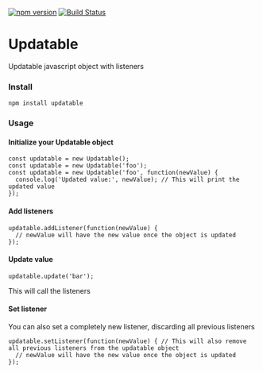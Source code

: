 [![npm version](https://badge.fury.io/js/updatable.svg)](https://www.npmjs.com/package/updatable)  [![Build Status](https://travis-ci.org/sidhantpanda/updatable.svg?branch=master)](https://travis-ci.org/sidhantpanda/updatable)

# Updatable
Updatable javascript object with listeners

### Install
```
npm install updatable
```

### Usage

#### Initialize your Updatable object

```
const updatable = new Updatable();
const updatable = new Updatable('foo');
const updatable = new Updatable('foo', function(newValue) {
  console.log('Updated value:', newValue); // This will print the updated value
});
```


#### Add listeners
```
updatable.addListener(function(newValue) {
  // newValue will have the new value once the object is updated
});
```

#### Update value
```
updatable.update('bar');
```

This will call the listeners

#### Set listener
You can also set a completely new listener, discarding all previous listeners
```
updatable.setListener(function(newValue) { // This will also remove all previous listeners from the updatable object
  // newValue will have the new value once the object is updated
});
```
